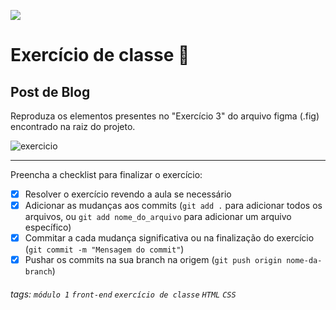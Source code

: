 ![](https://i.imgur.com/xG74tOh.png)

# Exercício de classe 🏫

## Post de Blog

Reproduza os elementos presentes no "Exercício 3" do arquivo figma (.fig) encontrado na raiz do projeto.

![exercicio](https://i.imgur.com/W3G7ddU.png)

---

Preencha a checklist para finalizar o exercício:

- [x] Resolver o exercício revendo a aula se necessário
- [x] Adicionar as mudanças aos commits (`git add .` para adicionar todos os arquivos, ou `git add nome_do_arquivo` para adicionar um arquivo específico)
- [x] Commitar a cada mudança significativa ou na finalização do exercício (`git commit -m "Mensagem do commit"`)
- [x] Pushar os commits na sua branch na origem (`git push origin nome-da-branch`)

###### tags: `módulo 1` `front-end` `exercício de classe` `HTML` `CSS`

